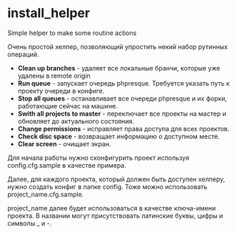 install_helper
==============

Simple helper to make some routine actions

Очень простой хелпер, позволяющий упростить некий набор рутинных операций.

- **Clean up branches** - удаляет все локальные бранчи, которые уже удалены в remote origin
- **Run queue** - запускает очередь phpresque. Требуется указать путь к проекту очереди в конфиге.
- **Stop all queues** - останавливает все очереди phpresque и их форки, работающие сейчас на машине. 
- **Swith all projects to master** - переключает все проекты на мастер и обновляет до актуального состояния.
- **Change permissions** - исправляет права доступа для всех проектов.
- **Check disc space** - возвращает информацию о доступном месте.
- **Clear screen** - очищает экран.

Для начала работы нужно сконфигурить проект используя config.cfg.sample в качестве примера.

Далее, для каждого проекта, который должен быть доступен хелперу, нужно создать конфиг в папке config. 
Тоже можно использовать project_name.cfg.sample.

project_name далее будет использоваться в качестве ключа-имени проекта. В названии могут присутствовать латинские буквы, цифры и символы _ и -.
